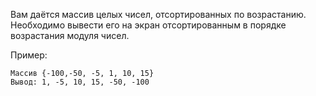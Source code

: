 Вам даётся массив целых чисел, отсортированных по возрастанию. Необходимо вывести его на экран отсортированным в порядке возрастания модуля чисел.

Пример:

```text
Массив {-100,-50, -5, 1, 10, 15}
Вывод: 1, -5, 10, 15, -50, -100
```
